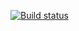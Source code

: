 [![Build status](https://ci.appveyor.com/api/projects/status/mkqlu2s9xvh4920f?svg=true)](https://ci.appveyor.com/project/ivan89898/testappi)

